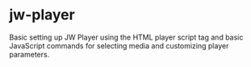 # jw-player

Basic setting up JW Player using the HTML player script tag and basic JavaScript commands for selecting media and customizing player parameters.

